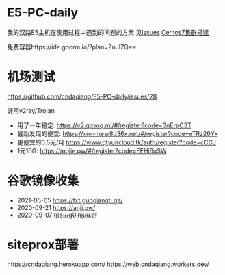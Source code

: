 # E5-PC-daily
我的双路E5主机在使用过程中遇到的问题的方案
见[Issues](https://github.com/cndaqiang/E5-PC-daily/issues)
[Centos7集群搭建](https://cndaqiang.github.io//2019/09/19/Centos7-CC19/)

免费容器https://ide.goorm.io/?plan=ZnJlZQ==

# 机场测试
https://github.com/cndaqiang/E5-PC-daily/issues/28

好用v2ray/Trojan
- 用了一年稳定: https://v2.qovoq.ml/#/register?code=3nErpC3T
- 最新发现的便宜: https://xn--mesr8b36x.net/#/register?code=eTRz26Yx
- 更便宜的0.5元/月 https://www.qtyuncloud.tk/auth/register?code=cCCJ
- 1元10G: https://mojie.pw/#/register?code=EEHi6uSW
# 谷歌镜像收集
- 2021-05-05 https://txt.guoqiangti.ga/
- 2020-09-21 https://anji.pw/ 
- 2020-09-07 ~~tps://g0.njuu.cf~~


# siteprox部署
https://cndaqiang.herokuapp.com/
https://web.cndaqiang.workers.dev/
